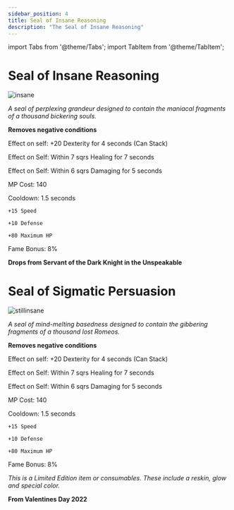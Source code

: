 ```yaml
---
sidebar_position: 4
title: Seal of Insane Reasoning
description: "The Seal of Insane Reasoning"
---
```


import Tabs from '@theme/Tabs';
import TabItem from '@theme/TabItem';

<Tabs>
  <TabItem value="Seal of Insane Reasoning" label="Seal of Insane Reasoning" default>

# Seal of Insane Reasoning

![insane](https://vwiki.valorserver.com/api/item/picture/seal%20of%20insane%20reasoning)

<i>A seal of perplexing grandeur designed to contain the maniacal fragments of a thousand bickering souls.</i>

**Removes negative conditions**
  
Effect on self: +20 Dexterity for 4 seconds (Can Stack)   

Effect on Self: Within 7 sqrs Healing for 7 seconds

Effect on Self: Within 6 sqrs Damaging for 5 seconds

MP Cost: 140 

Cooldown: 1.5 seconds

    +15 Speed
    
    +10 Defense
    
    +80 Maximum HP

Fame Bonus: 8%

**Drops from Servant of the Dark Knight in the Unspeakable**

  </TabItem>
  <TabItem value="Seal of Sigmatic Persuasion" label="Seal of Sigmatic Persuasion">

# Seal of Sigmatic Persuasion

![stillinsane](https://vwiki.valorserver.com/api/item/picture/seal%20of%20sigmatic%20persuasion)

<i>A seal of mind-melting basedness designed to contain the gibbering fragments of a thousand lost Romeos.</i>

**Removes negative conditions**
    
Effect on self: +20 Dexterity for 4 seconds (Can Stack)    

Effect on Self: Within 7 sqrs Healing for 7 seconds

Effect on Self: Within 6 sqrs Damaging for 5 seconds

MP Cost: 140 

Cooldown: 1.5 seconds

    +15 Speed
    
    +10 Defense
    
    +80 Maximum HP

Fame Bonus: 8%

*This is a Limited Edition item or consumables. These include a reskin, glow and special color.*

**From Valentines Day 2022**

 </TabItem>
</Tabs>
